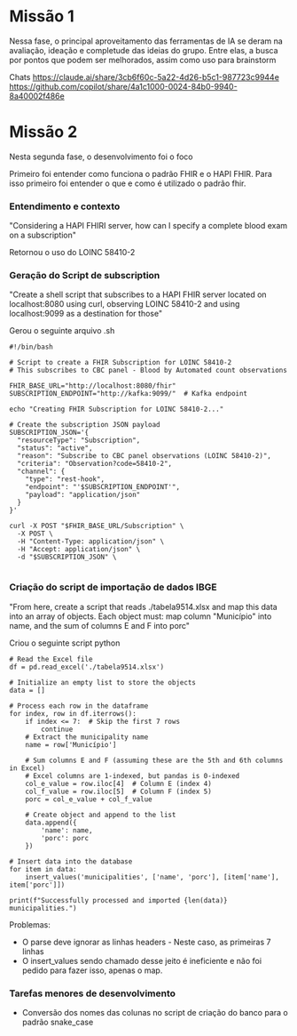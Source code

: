 # Missão 1 

Nessa fase, o principal aproveitamento das ferramentas de IA se deram na avaliação, ideação e completude das ideias do grupo. 
Entre elas, a busca por pontos que podem ser melhorados, assim como uso para brainstorm

Chats
https://claude.ai/share/3cb6f60c-5a22-4d26-b5c1-987723c9944e
https://github.com/copilot/share/4a1c1000-0024-84b0-9940-8a40002f486e

# Missão 2

Nesta segunda fase, o desenvolvimento foi o foco 

Primeiro foi entender como funciona o padrão FHIR e o HAPI FHIR. 
Para isso primeiro foi entender o que e como é utilizado o padrão fhir.

### Entendimento e contexto

"Considering a HAPI FHIRI server, how can I specify a complete blood exam on a subscription"

Retornou o uso do LOINC 58410-2

### Geração do Script de subscription 
"Create a shell script that subscribes to a HAPI FHIR server located on localhost:8080 using curl, observing LOINC 58410-2 and using localhost:9099 as a destination for those" 

Gerou o seguinte arquivo .sh

```
#!/bin/bash

# Script to create a FHIR Subscription for LOINC 58410-2
# This subscribes to CBC panel - Blood by Automated count observations

FHIR_BASE_URL="http://localhost:8080/fhir"
SUBSCRIPTION_ENDPOINT="http://kafka:9099/"  # Kafka endpoint

echo "Creating FHIR Subscription for LOINC 58410-2..."

# Create the subscription JSON payload
SUBSCRIPTION_JSON='{
  "resourceType": "Subscription",
  "status": "active",
  "reason": "Subscribe to CBC panel observations (LOINC 58410-2)",
  "criteria": "Observation?code=58410-2",
  "channel": {
    "type": "rest-hook",
    "endpoint": "'$SUBSCRIPTION_ENDPOINT'",
    "payload": "application/json"
  }
}'

curl -X POST "$FHIR_BASE_URL/Subscription" \
  -X POST \
  -H "Content-Type: application/json" \
  -H "Accept: application/json" \
  -d "$SUBSCRIPTION_JSON" \
  
```

### Criação do script de importação de dados IBGE 

"From here, create a script that reads ./tabela9514.xlsx and map this data into an array of objects. Each object must: map column "Município" into name, and the sum of columns E and F into porc"

Criou o seguinte script python

```
# Read the Excel file
df = pd.read_excel('./tabela9514.xlsx')

# Initialize an empty list to store the objects
data = []

# Process each row in the dataframe
for index, row in df.iterrows():
    if index <= 7:  # Skip the first 7 rows
        continue
    # Extract the municipality name
    name = row['Município']
    
    # Sum columns E and F (assuming these are the 5th and 6th columns in Excel)
    # Excel columns are 1-indexed, but pandas is 0-indexed
    col_e_value = row.iloc[4]  # Column E (index 4)
    col_f_value = row.iloc[5]  # Column F (index 5)
    porc = col_e_value + col_f_value
    
    # Create object and append to the list
    data.append({
        'name': name,
        'porc': porc
    })

# Insert data into the database
for item in data:
    insert_values('municipalities', ['name', 'porc'], [item['name'], item['porc']])

print(f"Successfully processed and imported {len(data)} municipalities.")
```

Problemas: 
- O parse deve ignorar as linhas headers - Neste caso, as primeiras 7 linhas 
- O insert_values sendo chamado desse jeito é ineficiente e não foi pedido para fazer isso, apenas o map. 

### Tarefas menores de desenvolvimento 

- Conversão dos nomes das colunas no script de criação do banco para o padrão snake_case